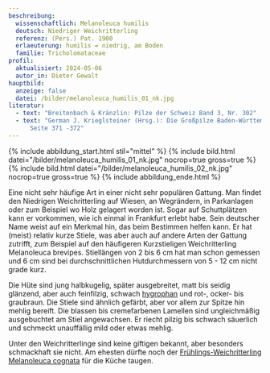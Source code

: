 ```yaml
---
beschreibung:
  wissenschaftlich: Melanoleuca humilis
  deutsch: Niedriger Weichritterling
  referenz: (Pers.) Pat. 1900
  erlaeuterung: humilis = niedrig, am Boden
  familie: Tricholomataceae
profil:
  aktualisiert: 2024-05-06
  autor_in: Dieter Gewalt
hauptbild:
  anzeige: false
  datei: /bilder/melanoleuca_humilis_01_nk.jpg
literatur:
  - text: "Breitenbach & Kränzlin: Pilze der Schweiz Band 3, Nr. 302"
  - text: "German J. Krieglsteiner (Hrsg.): Die Großpilze Baden-Württembergs Band 3,
      Seite 371 -372"
---
```

{% include abbildung_start.html stil="mittel" %}
{% include bild.html datei="/bilder/melanoleuca_humilis_01_nk.jpg" nocrop=true gross=true %}
{% include bild.html datei="/bilder/melanoleuca_humilis_02_nk.jpg" nocrop=true gross=true %}
{% include abbildung_ende.html %}

Eine nicht sehr häufige Art in einer nicht sehr populären Gattung. Man findet den Niedrigen Weichritterling auf Wiesen, an Wegrändern, in Parkanlagen oder zum Beispiel wo Holz gelagert worden ist. Sogar auf Schuttplätzen kann er vorkommen, wie ich einmal in Frankfurt erlebt habe. Sein deutscher Name weist auf ein Merkmal hin, das beim Bestimmen helfen kann. Er hat (meist) relativ kurze Stiele, was aber auch auf andere Arten der Gattung zutrifft, zum Beispiel auf den häufigeren Kurzstieligen Weichritterling Melanoleuca brevipes. Stiellängen von 2 bis 6 cm hat man schon gemessen und 6 cm sind bei durchschnittlichen Hutdurchmessern von 5 - 12 cm nicht grade kurz.

Die Hüte sind jung halbkugelig, später ausgebreitet, matt bis seidig glänzend, aber auch feinfilzig, schwach [hygrophan](hygrophan "Glossar") und rot-, ocker- bis graubraun. Die Stiele sind ähnlich gefärbt, aber vor allem zur Spitze hin mehlig bereift. Die blassen bis cremefarbenen Lamellen sind ungleichmäßig ausgebuchtet am Stiel angewachsen. Er riecht pilzig bis schwach säuerlich und schmeckt unauffällig mild oder etwas mehlig.

Unter den Weichritterlinge sind keine giftigen bekannt, aber besonders schmackhaft sie nicht. Am ehesten dürfte noch der [Frühlings-Weichritterling Melanoleuca cognata](/pilze/melanoleuca-cognata-frühlings-weichritterling) für die Küche taugen.